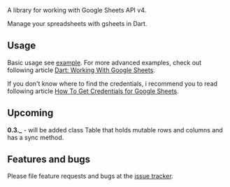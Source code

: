 A library for working with Google Sheets API v4.

Manage your spreadsheets with gsheets in Dart.

## Usage

Basic usage see [example][example]. For more advanced examples, check out following article [Dart: Working With Google Sheets][tutorial].

If you don't know where to find the credentials, i recommend you to read following article [How To Get Credentials for Google Sheets][credentials].

## Upcoming

**0.3._** - will be added class Table that holds mutable rows and columns and has a sync method.

## Features and bugs

Please file feature requests and bugs at the [issue tracker][tracker].

[tracker]: https://github.com/a-marenkov/gsheets/issues
[example]: https://pub.dev/packages/gsheets#-example-tab-
[credentials]: https://medium.com/@a.marenkov/how-to-get-credentials-for-google-sheets-456b7e88c430
[tutorial]: https://medium.com/@a.marenkov/dart-working-with-google-sheets-793ed322daa0